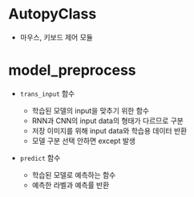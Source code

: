 # AutopyClass
- 마우스, 키보드 제어 모듈

# model_preprocess
- `trans_input` 함수
    - 학습된 모델의 input을 맞추기 위한 함수
    - RNN과 CNN의 input data의 형태가 다르므로 구분
    - 저장 이미지를 위해 input data와 학습용 데이터 반환
    - 모델 구분 선택 안하면 except 발생

- `predict` 함수
    - 학습된 모델로 예측하는 함수
    - 예측한 라벨과 예측률 반환